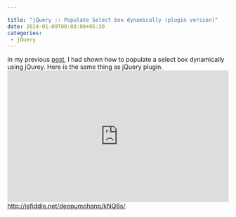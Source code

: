 ```yaml
---

title: "jQuery :: Populate Select box dynamically (plugin version)"
date: 2014-01-09T00:03:00+05:30
categories:
 - jQuery
---
```



 In my previous <a href="http://tech.deepumohan.com/2014/01/jquery-populate-selet-box-options.html">post</a>, I had shown how to populate a select box dynamically using jQurey. Here is the same thing as jQuery plugin.  <iframe width="100%" height="300" src="http://jsfiddle.net/deepumohanp/kNQ6s/0/embedded/" allowfullscreen="allowfullscreen" frameborder="0"></iframe> 
<a href="http://jsfiddle.net/deepumohanp/kNQ6s/">http://jsfiddle.net/deepumohanp/kNQ6s/</a> 

